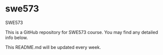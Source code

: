 # swe573
SWE573

This is a GitHub repository for SWE573 course. You may find any detailed info below.

This README.md will be updated every week.
